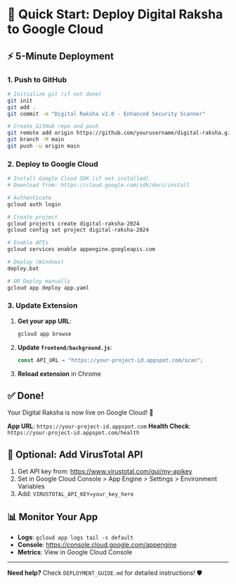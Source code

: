 # 🚀 Quick Start: Deploy Digital Raksha to Google Cloud

## ⚡ 5-Minute Deployment

### 1. Push to GitHub
```bash
# Initialize git (if not done)
git init
git add .
git commit -m "Digital Raksha v2.0 - Enhanced Security Scanner"

# Create GitHub repo and push
git remote add origin https://github.com/yourusername/digital-raksha.git
git branch -M main
git push -u origin main
```

### 2. Deploy to Google Cloud
```bash
# Install Google Cloud SDK (if not installed)
# Download from: https://cloud.google.com/sdk/docs/install

# Authenticate
gcloud auth login

# Create project
gcloud projects create digital-raksha-2024
gcloud config set project digital-raksha-2024

# Enable APIs
gcloud services enable appengine.googleapis.com

# Deploy (Windows)
deploy.bat

# OR Deploy manually
gcloud app deploy app.yaml
```

### 3. Update Extension
1. **Get your app URL**:
   ```bash
   gcloud app browse
   ```

2. **Update `frontend/background.js`**:
   ```javascript
   const API_URL = "https://your-project-id.appspot.com/scan";
   ```

3. **Reload extension** in Chrome

## ✅ Done!

Your Digital Raksha is now live on Google Cloud! 🎉

**App URL**: `https://your-project-id.appspot.com`
**Health Check**: `https://your-project-id.appspot.com/health`

## 🔧 Optional: Add VirusTotal API

1. Get API key from: https://www.virustotal.com/gui/my-apikey
2. Set in Google Cloud Console > App Engine > Settings > Environment Variables
3. Add: `VIRUSTOTAL_API_KEY=your_key_here`

## 📊 Monitor Your App

- **Logs**: `gcloud app logs tail -s default`
- **Console**: https://console.cloud.google.com/appengine
- **Metrics**: View in Google Cloud Console

---

**Need help?** Check `DEPLOYMENT_GUIDE.md` for detailed instructions! 🛡️
